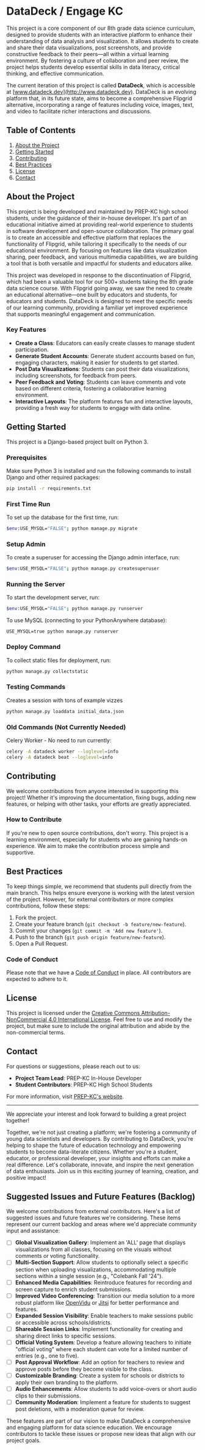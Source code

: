 # DataDeck / Engage KC

This project is a core component of our 8th grade data science curriculum, designed to provide students with an interactive platform to enhance their understanding of data analysis and visualization. It allows students to create and share their data visualizations, post screenshots, and provide constructive feedback to their peers—all within a virtual learning environment. By fostering a culture of collaboration and peer review, the project helps students develop essential skills in data literacy, critical thinking, and effective communication.

The current iteration of this project is called **DataDeck**, which is accessible at [www.datadeck.dev](http://www.datadeck.dev). DataDeck is an evolving platform that, in its future state, aims to become a comprehensive Flipgrid alternative, incorporating a range of features including voice, images, text, and video to facilitate richer interactions and discussions.

## Table of Contents

1. [About the Project](#about-the-project)
2. [Getting Started](#getting-started)
3. [Contributing](#contributing)
4. [Best Practices](#best-practices)
5. [License](#license)
6. [Contact](#contact)

## About the Project

This project is being developed and maintained by PREP-KC high school students, under the guidance of their in-house developer. It's part of an educational initiative aimed at providing real-world experience to students in software development and open-source collaboration. The primary goal is to create an accessible and effective platform that replaces the functionality of Flipgrid, while tailoring it specifically to the needs of our educational environment. By focusing on features like data visualization sharing, peer feedback, and various multimedia capabilities, we are building a tool that is both versatile and impactful for students and educators alike.

This project was developed in response to the discontinuation of Flipgrid, which had been a valuable tool for our 500+ students taking the 8th grade data science course. With Flipgrid going away, we saw the need to create an educational alternative—one built by educators and students, for educators and students. DataDeck is designed to meet the specific needs of our learning community, providing a familiar yet improved experience that supports meaningful engagement and communication.

### Key Features

- **Create a Class**: Educators can easily create classes to manage student participation.
- **Generate Student Accounts**: Generate student accounts based on fun, engaging characters, making it easier for students to get started.
- **Post Data Visualizations**: Students can post their data visualizations, including screenshots, for feedback from peers.
- **Peer Feedback and Voting**: Students can leave comments and vote based on different criteria, fostering a collaborative learning environment.
- **Interactive Layouts**: The platform features fun and interactive layouts, providing a fresh way for students to engage with data online.

## Getting Started

This project is a Django-based project built on Python 3.

### Prerequisites

Make sure Python 3 is installed and run the following commands to install Django and other required packages:

```bash
pip install -r requirements.txt
```

### First Time Run

To set up the database for the first time, run:

```bash
$env:USE_MYSQL="FALSE"; python manage.py migrate
```

### Setup Admin

To create a superuser for accessing the Django admin interface, run:

```bash
$env:USE_MYSQL="FALSE"; python manage.py createsuperuser
```

### Running the Server

To start the development server, run:

```bash
$env:USE_MYSQL="FALSE"; python manage.py runserver
```
To use MySQL (connecting to your PythonAnywhere database):
```
USE_MYSQL=true python manage.py runserver
```

### Deploy Command

To collect static files for deployment, run:

```bash
python manage.py collectstatic
```

### Testing Commands

Creates a session with tons of example vizzes

```bash
python manage.py loaddata initial_data.json
```

### Old Commands (Not Currently Needed)

Celery Worker - No need to run currently:

```bash
celery -A datadeck worker --loglevel=info
celery -A datadeck beat --loglevel=info
```

## Contributing

We welcome contributions from anyone interested in supporting this project! Whether it's improving the documentation, fixing bugs, adding new features, or helping with other tasks, your efforts are greatly appreciated.

### How to Contribute

If you're new to open source contributions, don't worry. This project is a learning environment, especially for students who are gaining hands-on experience. We aim to make the contribution process simple and supportive.

## Best Practices

To keep things simple, we recommend that students pull directly from the main branch. This helps ensure everyone is working with the latest version of the project. However, for external contributors or more complex contributions, follow these steps:

1. Fork the project.
2. Create your feature branch (`git checkout -b feature/new-feature`).
3. Commit your changes (`git commit -m 'Add new feature'`).
4. Push to the branch (`git push origin feature/new-feature`).
5. Open a Pull Request.

### Code of Conduct

Please note that we have a [Code of Conduct](CODE_OF_CONDUCT.md) in place. All contributors are expected to adhere to it.

## License

This project is licensed under the [Creative Commons Attribution-NonCommercial 4.0 International License](LICENSE). Feel free to use and modify the project, but make sure to include the original attribution and abide by the non-commercial terms.

## Contact

For questions or suggestions, please reach out to us:
- **Project Team Lead**: PREP-KC In-House Developer
- **Student Contributors**: PREP-KC High School Students

For more information, visit [PREP-KC's website](https://prepkc.org).

---
We appreciate your interest and look forward to building a great project together!

Together, we're not just creating a platform; we're fostering a community of young data scientists and developers. By contributing to DataDeck, you're helping to shape the future of education technology and empowering students to become data-literate citizens. Whether you're a student, educator, or professional developer, your insights and efforts can make a real difference. Let's collaborate, innovate, and inspire the next generation of data enthusiasts. Join us in this exciting journey of learning, creation, and positive impact!

## Suggested Issues and Future Features (Backlog)

We welcome contributions from external contributors. Here's a list of suggested issues and future features we're considering. These items represent our current backlog and areas where we'd appreciate community input and assistance:

- [ ] **Global Visualization Gallery**: Implement an 'ALL' page that displays visualizations from all classes, focusing on the visuals without comments or voting functionality.
- [ ] **Multi-Section Support**: Allow students to optionally select a specific section when uploading visualizations, accommodating multiple sections within a single session (e.g., "Colebank Fall '24").
- [ ] **Enhanced Media Capabilities**: Reintroduce features for recording and screen capture to enrich student submissions.
- [ ] **Improved Video Conferencing**: Transition our media solution to a more robust platform like [OpenVidu](https://openvidu.io/) or [Jitsi](https://meet.jit.si/) for better performance and features.
- [ ] **Expanded Session Visibility**: Enable teachers to make sessions public or accessible across schools/districts.
- [ ] **Shareable Session Links**: Implement functionality for creating and sharing direct links to specific sessions.
- [ ] **Official Voting System**: Develop a feature allowing teachers to initiate "official voting" where each student can vote for a limited number of entries (e.g., one to five).
- [ ] **Post Approval Workflow**: Add an option for teachers to review and approve posts before they become visible to the class.
- [ ] **Customizable Branding**: Create a system for schools or districts to apply their own branding to the platform.
- [ ] **Audio Enhancements**: Allow students to add voice-overs or short audio clips to their submissions.
- [ ] **Community Moderation**: Implement a feature for students to suggest post deletions, with a moderation queue for review.

These features are part of our vision to make DataDeck a comprehensive and engaging platform for data science education. We encourage contributors to tackle these issues or propose new ideas that align with our project goals.
